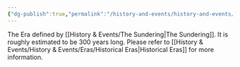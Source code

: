 ```yaml
---
{"dg-publish":true,"permalink":"/history-and-events/history-and-events/eras/6th-era/","updated":"2025-08-10T13:26:21.722+01:00"}
---
```


The Era defined by [[History & Events/The Sundering\|The Sundering]]. It is roughly estimated to be 300 years long. Please refer to [[History & Events/History & Events/Eras/Historical Eras\|Historical Eras]] for more information. 